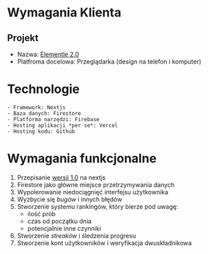 # Wymagania Klienta

## Projekt

- Nazwa: [Elementle 2.0](https://github.com/jawor182/Elementle-2.0)
- Platfroma docelowa: Przeglądarka (design na telefon i komputer)

# Technologie

    - Framework: Nextjs
    - Baza danych: Firestore
    - Platforma narzędzi: Firebase
    - Hosting aplikacji *per se*: Vercel
    - Hosting kodu: Github

# Wymagania funkcjonalne

1.  Przepisanie [wersji 1.0](https://github.com/jawor182/Elementle) na nextjs
2.  Firestore jako główne miejsce przetrzymywania danych
3.  Wypolerowanie niedociągnięć interfejsu użytkownika
4.  Wyzbycie się *bugów* i innych błędów
5.  Stworzenie systemu rankingów, który bierze pod uwagę:
    - ilość prób
    - czas od początku dnia
    - potencjalnie inne czynniki
6.  Stworzenie *streaków* i śledzenia progresu
7.  Stworzenie kont użytkowników i weryfikacja dwuskładnikowa
